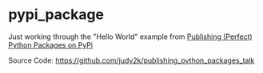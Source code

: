 # pypi_package
Just working through the "Hello World" example  from [Publishing (Perfect) Python Packages on PyPi](https://www.youtube.com/watch?v=GIF3LaRqgXo)

Source Code: https://github.com/judy2k/publishing_python_packages_talk

